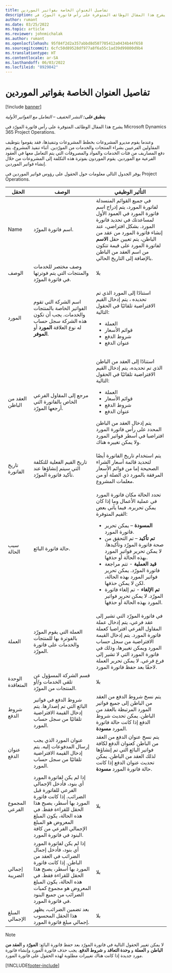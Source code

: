 ```yaml
---
title: تفاصيل العنوان الخاصة بفواتير الموردين
description: يشرح هذا المقال الوظائف المتوفرة على رأس فاتورة المورّد في Microsoft Dynamics 365 Project Operations.
author: rumant
ms.date: 03/25/2022
ms.topic: article
ms.reviewer: johnmichalak
ms.author: rumant
ms.openlocfilehash: 95f84f2d2a357abbd8d507705412a0434b44f658
ms.sourcegitcommit: 6cfc50d89528df977a8f6a55c1ad39d99800d9b4
ms.translationtype: HT
ms.contentlocale: ar-SA
ms.lasthandoff: 06/03/2022
ms.locfileid: "8929842"
---
```

# <a name="header-details-for-vendor-invoices"></a>تفاصيل العنوان الخاصة بفواتير الموردين

[!include [banner](../../includes/dataverse-preview.md)]

_**ينطبق على:** النشر الخفيف – التعامل مع الفواتير الأولية_

يشرح هذا المقال الوظائف المتوفرة على رأس فاتورة المورّد في Microsoft Dynamics 365 Project Operations.

وعندما يقوم مديرو المشروعات بخطط المشروعات وتنفيذها، فقد يقوموا بتوظيف المقاولين الفرعيين بشراء المنتجات والخدمات من المورّدين. أثناء تنفيذ المشروع، يتم دفع المصاريف من فئات الخدمات والمواد والمصروفات التي يتم التعامل معها في العقود الفرعية مع الموردين. يقوم الموردون بفوترة هذه التكلفة إلى المشروعات من خلال إنشاء فواتير الموردين.

يوفر الجدول التالي معلومات حول الحقول على رؤوس فواتير الموردين في Project Operations.

| الحقل | الوصف  | التأثير الوظيفي |
| --- | --- | --- |
| Name | اسم فاتورة المورّد. | في جميع القوائم المنسدلة لفاتورة المورد، يتم إدراج اسم فاتورة المورد في العمود الأول لمساعدتك في تحديد فاتورة المورد. بشكل افتراضي، عند إنشاء فاتورة المورد من عقد من الباطن، يتم تعيين حقل **الاسم** لفاتورة المورد على قيمة تتكون من اسم العقد من الباطن بالإضافة إلى التاريخ الحالي. |
| الوصف  | وصف مختصر للخدمات والمنتجات التي يتم فوترتها في فاتورة المورّد. | ‏‫بلا |
| المورد | اسم الشركة التي تقوم الفواتير الخاصة بالمنتجات والخدمات. يجب أن تكون هذه الشركة سجل حساب له نوع العلاقة **المورد** أو **الموفر**. | <p>استنادًا إلى المورد الذي تم تحديده ، يتم إدخال القيم الافتراضية تلقائيًا في الحقول التالية:</p><ul><li>‏‏العملة</li><li>قوائم الأسعار</li><li>شروط الدفع</li><li>عنوان الدفع</li></ul> |
| العقد من الباطن | مرجع إلى المقاول الفرعي الخاص بالفاتورة التي أرجعها المورّد. | <p>استنادًا إلى العقد من الباطن الذي تم تحديده، يتم إدخال القيم الافتراضية تلقائيًا في الحقول التالية:</p><ul><li>‏‏العملة</li><li>قوائم الأسعار</li><li>شروط الدفع</li><li>عنوان الدفع</li></ul><p>يتم إدخال العقد من الباطن المحدد على رأس فاتورة المورد افتراضيا في أسطر فواتير المورد ولا يمكن تغييره هناك.</p> |
| تاريخ الفاتورة | تاريخ القيم الفعلية للتكلفة التي سيتم إنشاؤها عند تأكيد فاتورة المورّد. | يتم استخدام تاريخ الفاتورة أيضًا لتحديد قائمة أسعار الشراء الصحيحة إما من قوائم الأسعار المرفقة بالمورد ذي الصلة أو من معلمات المشروع. |
| سبب الحالة  | حالة فاتورة البائع. | <p>تحدد الحالة مكان فاتورة المورد في عملية الأعمال وما إذا كان يمكن تحريره. فيما يأتي بعض القيم المتوفرة:</p><ul><li>**المسودة** – يمكن تحرير فاتورة المورد.</li><li>**تم تأكيد** – تم التحقق من صحة فاتورة المورّد وتأكيدها. لا يمكن تحرير فواتير المورد بهذه الحالة أو حذفها.</li><li>**قيد العملية** - تتم مراجعة فاتورة المورّد. يمكن تحرير فواتير المورد بهذه الحالة، لكن لا يمكن حذفها.</li><li>**تم الإلغاء** - تم إلغاء فاتورة المورّد. لا يمكن تحرير فواتير المورد بهذه الحالة أو حذفها.</li></ul> |
| ‏‏العملة | العملة التي يقوم المورّد بالفوترة بها للمنتجات والخدمات على فاتورة المورّد. | في فاتورة المورّد التي تشير إلى عقد فرعي، يتم إدخال عملة المقاول الفرعي افتراضيا كعملة فاتورة المورد. يتم إدخال القيمة الافتراضية من سجل حساب المورد ويمكن تغييرها، وذلك في فاتورة المورد التي لا تشير إلى فرع فرعي. لا يمكن تحرير العملة لاحقًا بعد حفظ فاتورة المورد. |
| الوحدة المتعاقدة | قسم الشركة المسؤول عن تلقي الخدمات و/أو المنتجات من المورّد. | ‏‫بلا |
| شروط الدفع | شروط الدفع في فواتير البائع التي تم إصدارها. يتم إدخال القيمة الافتراضية تلقائيًا من سجل حساب المورد. | يتم نسخ شروط الدفع من العقد من الباطن إلى جميع فواتير المورد المرتبطة بالعقد من الباطن. يمكن تحديث شروط الدفع إذا كانت حالة فاتورة المورد **مسودة**. |
| عنوان الدفع | عنوان المورد الذي يجب إرسال المدفوعات إليه. يتم إدخال القيمة الافتراضية تلقائيًا من سجل حساب المورد. | يتم نسخ عنوان الدفع من العقد من الباطن كعنوان الدفع لكافة فواتير البائع التي تم إنشاؤها لذلك العقد من الباطن. يمكن تحديث عنوان الدفع إذا كانت حالة فاتورة المورد **مسودة**. |
| المجموع الفرعي | إذا لم يكن لفاتورة المورد أي بنود، فأدخل الإجمالي الفرعي للفاتورة قبل الضرائب. إذا كانت فاتورة المورد بها أسطر، يصبح هذا الحقل للقراءة فقط. في هذه الحالة، يكون المبلغ المعروض هو المبلغ الإجمالي الفرعي من كافة البنود في فاتورة المورد. | ‏‫بلا |
| ‏‫إجمالي الضريبة‬ | إذا لم يكن لفاتورة المورد أي بنود، فأدخل إجمال الضرائب في العقد من الباطن. إذا كانت فاتورة المورد بها أسطر، يصبح هذا الحقل للقراءة فقط. في هذه الحالة، يكون المبلغ المعروض هو مجموع كميات الضرائب من جميع البنود في فاتورة المورد. | ‏‫بلا |
| المبلغ الإجمالي | بعد تضمين الضرائب، يظهر هذا الحقل المحسوب إجمالي مبلغ فاتورة المورد. | ‏‫بلا |

> [!NOTE]
> لا يمكن تغيير الحقول التالية في فاتورة المورّد بعد حفظ فاتورة البائع: **المورّد** و **العقد من الباطن** و **العملة** و **وحدة التعاقد** و **شروط الدفع**. يجب حذف فاتورة المورد وإنشاء فاتورة مورد جديدة إذا كانت هناك تغييرات مطلوبة لهذه الحقول على فاتورة المورد.

[!INCLUDE[footer-include](../../includes/footer-banner.md)]
